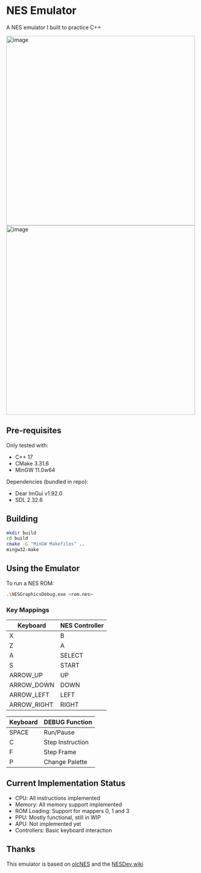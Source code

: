 # NES Emulator

A NES emulator I built to practice C++

<p float="left">
  <img width="500"  alt="image" src="https://github.com/user-attachments/assets/2a478e5c-adae-4332-9084-e74f6cdd25f2" />
  <img width="500"  alt="image" src="https://github.com/user-attachments/assets/a8acca70-03a6-4214-84e5-e993199585e7" />
</p>


## Pre-requisites
Only tested with:
* C++ 17
* CMake 3.31.6
* MinGW 11.0w64

Dependencies (bundled in repo):
* Dear ImGui v1.92.0
* SDL 2.32.6

## Building

```bash
mkdir build
cd build
cmake -G "MinGW Makefiles" ..
mingw32-make
```

## Using the Emulator

To run a NES ROM:

```bash
.\NESGraphicsDebug.exe <rom.nes>
```

### Key Mappings

| Keyboard    | NES Controller |
|-------------|----------------|
| X           | B              |
| Z           | A              |
| A           | SELECT         |
| S           | START          |
| ARROW_UP    | UP             |
| ARROW_DOWN  | DOWN           |
| ARROW_LEFT  | LEFT           |
| ARROW_RIGHT | RIGHT          |


| Keyboard    | DEBUG Function   |
|-------------|------------------|
| SPACE       | Run/Pause        |
| C           | Step Instruction |
| F           | Step Frame       |
| P           | Change Palette   |


## Current Implementation Status

- CPU: All instructions implemented
- Memory: All memory support implemented
- ROM Loading: Support for mappers 0, 1 and 3
- PPU: Mostly functional, still in WIP
- APU: Not implemented yet
- Controllers: Basic keyboard interaction


## Thanks

This emulator is based on [olcNES](https://github.com/OneLoneCoder/olcNES) and the [NESDev wiki](https://www.nesdev.org/wiki/NES_reference_guide)
